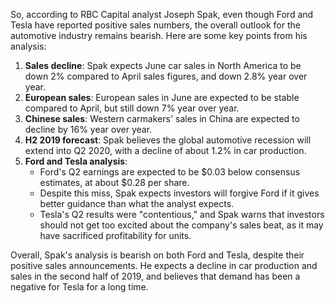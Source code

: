 So, according to RBC Capital analyst Joseph Spak, even though Ford and Tesla have reported positive sales numbers, the overall outlook for the automotive industry remains bearish. Here are some key points from his analysis:

1. **Sales decline**: Spak expects June car sales in North America to be down 2% compared to April sales figures, and down 2.8% year over year.
2. **European sales**: European sales in June are expected to be stable compared to April, but still down 7% year over year.
3. **Chinese sales**: Western carmakers' sales in China are expected to decline by 16% year over year.
4. **H2 2019 forecast**: Spak believes the global automotive recession will extend into Q2 2020, with a decline of about 1.2% in car production.
5. **Ford and Tesla analysis**:
	* Ford's Q2 earnings are expected to be $0.03 below consensus estimates, at about $0.28 per share.
	* Despite this miss, Spak expects investors will forgive Ford if it gives better guidance than what the analyst expects.
	* Tesla's Q2 results were "contentious," and Spak warns that investors should not get too excited about the company's sales beat, as it may have sacrificed profitability for units.

Overall, Spak's analysis is bearish on both Ford and Tesla, despite their positive sales announcements. He expects a decline in car production and sales in the second half of 2019, and believes that demand has been a negative for Tesla for a long time.